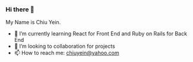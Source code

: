 ### Hi there 👋

<!--
**ChiuYein/ChiuYein** is a ✨ _special_ ✨ repository because its `README.md` (this file) appears on your GitHub profile.
- 🔭 I’m currently working on ...
-->
My Name is Chiu Yein.

- 🌱 I’m currently learning React for Front End and Ruby on Rails for Back End
- 👯 I’m looking to collaboration for projects
- 📫 How to reach me: chiuyein@yahoo.com


